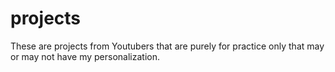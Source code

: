 # projects
These are projects from Youtubers that are purely for practice only that may or may not have my personalization.
